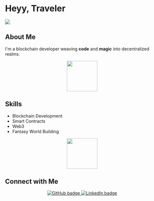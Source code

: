 # Heyy, Traveler


<img src='https://i.giphy.com/media/v1.Y2lkPTc5MGI3NjExb2RoaTB1OTh1eXl3MjVlcDcydnFzdHJveTZjd3FpYXZ5bmhnczFjZSZlcD12MV9pbnRlcm5hbF9naWZfYnlfaWQmY3Q9Zw/xT9IgH0ql6ji3F65os/giphy.gif'>

## About Me

I'm a blockchain developer weaving **code** and **magic** into decentralized realms.

<p align="center">
  <img src="https://media.giphy.com/media/5ndklThG9vUUdTmgMn/giphy.gif" width="100" height="100">
</p>

## Skills

- Blockchain Development
- Smart Contracts
- Web3
- Fantasy World Building

<p align="center">
  <img src="https://media.giphy.com/media/5ndklThG9vUUdTmgMn/giphy.gif" width="100" height="100">
</p>

## Connect with Me

<p align="center">
  <a href="https://github.com/yourusername">
    <img src="https://img.shields.io/badge/GitHub-100000?style=for-the-badge&logo=github&logoColor=white" alt="GitHub badge">
  </a>
  <a href="https://linkedin.com/in/yourusername">
    <img src="https://img.shields.io/badge/LinkedIn-0077B5?style=for-the-badge&logo=linkedin&logoColor=white" alt="LinkedIn badge">
  </a>
</p>

